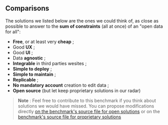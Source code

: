 ## Comparisons

The solutions we listed below are the ones we could think of, as close as possible to answer to the **sum of constraints** (all at once) of an "open data for all":

- **Free**, or at least very **cheap** ;
- Good **UX** ;
- Good **UI** ;
- Data **agnostic** ;
- **Integrable** in third parties wesites ;
- **Simple to deploy** ;
- **Simple to maintain** ;
- **Replicable** ;
- **No mandatory account** creation to edit data ;
- **Open source** (but let keep proprietary solutions in our radar)

> **Note** : Feel free to contribute to this benchmark if you think about solutions we would have missed. You can propose modifications directly [on the benchmark's source file for open solutions](https://github.com/multi-coop/datami-website-content/blob/main/texts/benchmark/benchmark-comparisons-open.md) or on the [benchmark's source file for proprietary solutions](https://github.com/multi-coop/datami-website-content/blob/main/texts/benchmark/benchmark-comparisons-open.md)
